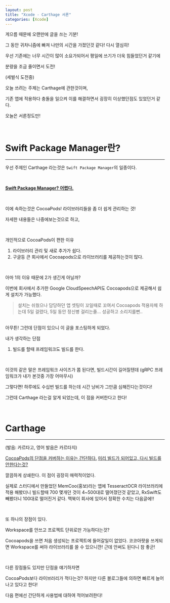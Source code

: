 ```yaml
---
layout: post                       
title: "Xcode - Carthage 서론"
categories: [Xcode]
---
```



게으름 때문에 오랜만에 글을 쓰는 기분!

그 동안 귀차니즘에 빠져 나만의 시간을 가졌던것 같다! 다시 열심히!

우선 기존에는 너무 시간이 많이 소요가되어서 평일에 쓰기가 더욱 힘들었던거 같기에

분량을 조금 줄이면서 도전!

(세벌식 도전중)

오늘 쓰려는 주제는 Carthage에 관한것이며,

기존 앱에 적용하다 충돌을 일으켜 이를 해결하면서 굉장히 이상했던점도 있었던거 같다.

오늘은 서론정도만!

<br>

# Swift Package Manager란?

---

우선 주제인 Carthage 라는것은 `Swift Package Manager`의 일종이다.

<br>

**<u>Swift Package Manager? 어렵다.</u>**

<br>

이에 속하는것은 CocoaPods! 라이브러리들을 좀 더 쉽게 관리하는 것!

자세한 내용들은 나중에보는것으로 하고, 

<br>

개인적으로 CocoaPods이 편한 이유

1. 라이브러리 관리 및 새로 추가가 쉽다.
2. 구글등 큰 회사에서 Cocoapods으로 라이브러리를 제공하는것이 많다.

<br>

아마 1의 이유 때문에 2가 생긴게 아닐까?

이번에 회사에서 추가한 Google CloudSpeechAPI도 Cocoapods으로 제공해서 쉽게 설치가 가능했다.

> 설치는 쉬웠으나 담당하던 앱 셋팅이 꼬일때로 꼬여서
> Cocoapods 적용자체 하는데 5일 걸렸다, 5일 동안 정신병 걸리는줄... 성공하고 소리지를뻔..

<br>
아무튼! 그런데 단점이 있으니 이 글을 포스팅하게 되었다.

<br>

내가 생각하는 단점
1. 빌드를 할때 프레임워크도 빌드를 한다.

<br>

이것의 같은 말은 프레임워크 사이즈가 쫌 된다면, 빌드시간이 길어질텐데 (gRPC 프레임워크가 내가 본것중 가장 어마무시)

그렇다면! 하루에도 수십번 빌드를 하는데 시간 낭비가 그만큼 심해진다는것이다!

그런데 Carthage 라는걸 알게 되었는데, 이 점을 커버한다고 한다!

<br>

# Carthage

---

(발음: 카르타고, 영어 발음은 카르타지)

<u>CocoaPods의 단점을 커버하는 이유는 간단하다.</u>
<u>미리 빌드가 되어있고, 다시 빌드를 안한다는것?</u>

깔끔하게 상쇄한다. 이 점이 굉장히 매력적이었다.

실제로 스터디에서 만들었던 MemCoo(홍보)라는 앱에 TesseractOCR 라이브러리에 적용 해봤더니 빌드할때 700 몇개던 것이 4~500대로 떨어졌던것 같았고, RxSwift도 빼봤더니 100대로 떨어진거 같다.  맥북이 회사에 있어서 정확한 수치는 다음글에!!

<br>

또 하나의 장점이 있다.

Workspace를 안쓰고 프로젝트 단위로만 가능하다는것?

Cocoapods을 쓰면 처음 생성되는 프로젝트에 들어갈일이 없었다. 코코아팟을 쓰게되면 Workspace를 써야 라이브러리를 쓸 수 있으니깐! 근데 안써도 된다니 참 좋군!

<br>

다른 장점들도 있지만 단점을 얘기하자면

CocoaPods보다 라이브러리가 적다는것? 하지만 다른 블로그들에 의하면 빠르게 늘어나고 있다고 한다!


다음 편에선 간단하게 사용법에 대하여 적어보려한다!

